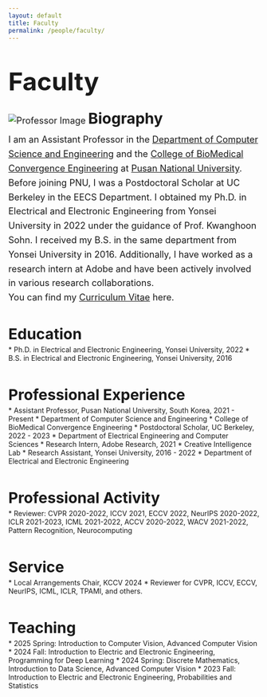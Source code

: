 ```yaml
---
layout: default
title: Faculty
permalink: /people/faculty/
---
```


<p style="font-size: 50px; margin-bottom: 20px;"><strong>Faculty</strong></p>

<p style="overflow:hidden; font-size:18px; line-height:1.6; margin-bottom:40px;">
  <img
    src="{{ site.baseurl }}/assets/images/profiles/srjeon.jpg"
    alt="Professor Image"
    class="professor-image"
  />
  <strong style="font-size:30px; margin-bottom:5px; display:inline-block;">Biography</strong><br/>
  I am an Assistant Professor in the <a href="https://cse.pusan.ac.kr/cse/index.do">Department of Computer Science and Engineering</a> and the <a href="https://bce.pusan.ac.kr/bce/index.do">College of BioMedical Convergence Engineering</a> at <a href="https://www.pusan.ac.kr/kor/Main.do">Pusan National University</a>. Before joining PNU, I was a Postdoctoral Scholar at UC Berkeley in the EECS Department. I obtained my Ph.D. in Electrical and Electronic Engineering from Yonsei University in 2022 under the guidance of Prof. Kwanghoon Sohn. I received my B.S. in the same department from Yonsei University in 2016. Additionally, I have worked as a research intern at Adobe and have been actively involved in various research collaborations.<br/>
  You can find my <a href="{{ site.baseurl }}/assets/files/cv_srjeon.pdf">Curriculum Vitae</a> here.
</p>

<p style="font-size: 30px; margin-bottom: 5px;"><strong>Education</strong></p>
* Ph.D. in Electrical and Electronic Engineering, Yonsei University, 2022
* B.S. in Electrical and Electronic Engineering, Yonsei University, 2016<br><br>

<p style="font-size: 30px; margin-bottom: 5px;"><strong>Professional Experience</strong></p>
* Assistant Professor, Pusan National University, South Korea, 2021 - Present  
  * Department of Computer Science and Engineering
  * College of BioMedical Convergence Engineering  
* Postdoctoral Scholar, UC Berkeley, 2022 - 2023  
  * Department of Electrical Engineering and Computer Sciences
* Research Intern, Adobe Research, 2021  
  * Creative Intelligence Lab
* Research Assistant, Yonsei University, 2016 - 2022  
  * Department of Electrical and Electronic Engineering<br><br>

<p style="font-size: 30px; margin-bottom: 5px;"><strong>Professional Activity</strong></p>
* Reviewer: CVPR 2020-2022, ICCV 2021, ECCV 2022, NeurIPS 2020-2022, ICLR 2021-2023, ICML 2021-2022, ACCV 2020-2022, WACV 2021-2022, Pattern Recognition, Neurocomputing<br><br>

<p style="font-size: 30px; margin-bottom: 5px;"><strong>Service</strong></p>
* Local Arrangements Chair, KCCV 2024  
* Reviewer for CVPR, ICCV, ECCV, NeurIPS, ICML, ICLR, TPAMI, and others.<br><br>

<p style="font-size: 30px; margin-bottom: 5px;"><strong>Teaching</strong></p>
* 2025 Spring: Introduction to Computer Vision, Advanced Computer Vision
* 2024 Fall: Introduction to Electric and Electronic Engineering, Programming for Deep Learning
* 2024 Spring: Discrete Mathematics, Introduction to Data Science, Advanced Computer Vision
* 2023 Fall: Introduction to Electric and Electronic Engineering, Probabilities and Statistics
